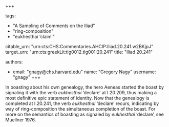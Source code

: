 +++

tags:
- "A Sampling of Comments on the Iliad"
- "ring-composition"
- "eukhesthai ‘claim’"

citable_urn: "urn:cts:CHS:Commentaries.AHCIP:Iliad.20.241.w2BKjpJ"
target_urn: "urn:cts:greekLit:tlg0012.tlg001:20.241"
title: "Iliad 20.241"

authors:
- email: "gnagy@chs.harvard.edu"
  name: "Gregory Nagy"
  username: "gnagy"
+++

<p>In boasting about his own genealogy, the hero Aeneas started the boast by signaling it with the verb <em>eukhesthai</em> ‘declare’ at I.20.209, thus making a most definitive epic statement of identity. Now that the genealogy is completed at I.20.241, the verb <em>eukhesthai</em> ‘declare’ recurs, indicating by way of ring-composition the simultaneous completion of the boast. For more on the semantics of boasting as signaled by <em>eukhesthai</em> ‘declare’, see Muellner 1976. </p>